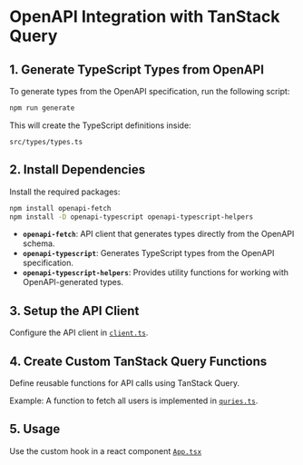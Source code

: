 # OpenAPI Integration with TanStack Query

## 1. Generate TypeScript Types from OpenAPI

To generate types from the OpenAPI specification, run the following script:

```sh
npm run generate
```

This will create the TypeScript definitions inside:

```
src/types/types.ts
```

## 2. Install Dependencies

Install the required packages:

```sh
npm install openapi-fetch
npm install -D openapi-typescript openapi-typescript-helpers
```

- **`openapi-fetch`**: API client that generates types directly from the OpenAPI schema.
- **`openapi-typescript`**: Generates TypeScript types from the OpenAPI specification.
- **`openapi-typescript-helpers`**: Provides utility functions for working with OpenAPI-generated types.

## 3. Setup the API Client

Configure the API client in [`client.ts`](./src/api/client.ts).

## 4. Create Custom TanStack Query Functions

Define reusable functions for API calls using TanStack Query.

Example: A function to fetch all users is implemented in [`quries.ts`](./src/api/hooks/hooks.ts).

## 5. Usage 
Use the custom hook in a react component [`App.tsx`](./src/App.tsx)
